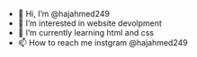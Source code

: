 - 👋 Hi, I’m @hajahmed249
- 👀 I’m interested in website devolpment
- 🌱 I’m currently learning html and css
- 📫 How to reach me instgram @hajahmed249


<!---
hajahmed249/hajahmed249 is a ✨ special ✨ repository because its `README.md` (this file) appears on your GitHub profile.
You can click the Preview link to take a look at your changes.
--->
